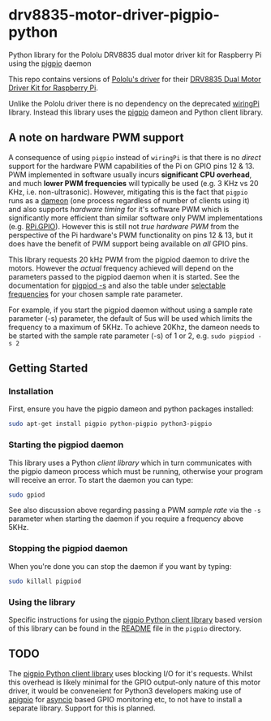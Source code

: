 # drv8835-motor-driver-pigpio-python

Python library for the Pololu DRV8835 dual motor driver kit for Raspberry Pi using the [pigpio](http://abyz.me.uk/rpi/pigpio/) daemon

This repo contains versions of [Pololu's driver](https://github.com/pololu/drv8835-motor-driver-rpi) for their [DRV8835 Dual Motor Driver Kit for Raspberry Pi](https://www.pololu.com/product/2753).

Unlike the Pololu driver there is no dependency on the deprecated [wiringPi](http://wiringpi.com/) library. Instead this library uses the [pigpio](http://abyz.me.uk/rpi/pigpio/) dameon and Python client library.

## A note on hardware PWM support

A consequence of using `pigpio` instead of `wiringPi` is that there is no *direct* support for the hardware PWM capabilities of the Pi on GPIO pins 12 & 13. PWM implemented in software usually incurs **significant CPU overhead**, and much **lower PWM frequencies** will typically be used (e.g. 3 KHz vs 20 KHz, i.e. non-ultrasonic).  However, mitigating this is the fact that `pigpio` runs as a [dameon](http://abyz.me.uk/rpi/pigpio/pigpiod.html) (one process regardless of number of clients using it) and also supports *hardware timing* for it's software PWM which is significantly more efficient than similar software only PWM implementations (e.g. [RPi.GPIO](https://pypi.org/project/RPi.GPIO/)). However this is still not *true hardware PWM* from the perspective of the Pi hardware's PWM functionality on pins 12 & 13, but it does have the benefit of PWM support being available on *all* GPIO pins.

This library requests 20&nbsp;kHz PWM from the pigpiod daemon to drive the motors. However the *actual* frequency achieved will depend on the parameters passed to the pigpiod daemon when it is started. See the documentation for [pigpiod -s](http://abyz.me.uk/rpi/pigpio/pigpiod.html) and also the table under [selectable frequencies](http://abyz.me.uk/rpi/pigpio/python.html#set_PWM_frequency) for your chosen sample rate parameter.

For example, if you start the pigpiod daemon without using a sample rate parameter (-s) parameter, the default of 5us will be used which limits the frequency to a maximum of 5KHz. To achieve 20Khz, the dameon needs to be started with the sample rate parameter (-s) of 1 or 2, e.g. ```sudo pigpiod -s 2```

## Getting Started

### Installation

First, ensure you have the pigpio dameon and python packages installed:

```bash
sudo apt-get install pigpio python-pigpio python3-pigpio
```

### Starting the pigpiod daemon

This library uses a Python *client library* which in turn communicates with the pigpio dameon process which must be running, otherwise your program will receive an error. To start the daemon you can type:

```bash
sudo gpiod
```

See also discussion above regarding passing a PWM *sample rate* via the ```-s``` parameter when starting the daemon if you require a frequency above 5KHz.

### Stopping the pigpiod daemon

When you're done you can stop the daemon if you want by typing:

```bash
sudo killall pigpiod
```

### Using the library

Specific instructions for using the [pigpio Python client library](http://abyz.me.uk/rpi/pigpio/python.html) based version of this library can be found in the [README](pigpio/README.md) file in the ```pigpio``` directory.

## TODO

The [pigpio Python client library](http://abyz.me.uk/rpi/pigpio/python.html) uses blocking I/O for it's requests. Whilst this overhead is likely minimal for the GPIO output-only nature of this motor driver, it would be conveneient for Python3 developers making use of [apigpio](https://github.com/PierreRust/apigpio) for [asyncio](https://docs.python.org/3/library/asyncio.html) based GPIO monitoring etc, to not have to install a separate library. Support for this is planned.
